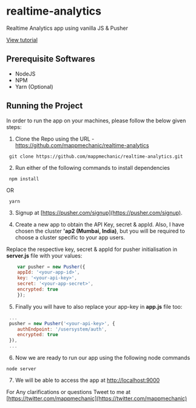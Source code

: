 # realtime-analytics
Realtime Analytics app using vanilla JS &amp; Pusher

[View tutorial](https://pusher.com/tutorials/graph-javascript)

## Prerequisite Softwares
- NodeJS
- NPM
- Yarn (Optional)

## Running the Project
In order to run the app on your machines, please follow the below given steps:

1. Clone the Repo using the URL - https://github.com/mappmechanic/realtime-analytics

```
 git clone https://github.com/mappmechanic/realtime-analytics.git
```

2. Run either of the following commands to install dependencies

```
 npm install
```

OR 

```
 yarn
```

3. Signup at [https://pusher.com/signup](https://pusher.com/signup).

4. Create a new app to obtain the API Key, secret & appId. Also, I have chosen the cluster **'ap2 (Mumbai, India)**, but you will be required to choose a cluster specific to your app users.

Replace the respective key, secret & appId for pusher initialisation in **server.js** file with your values:

```javascript
    var pusher = new Pusher({
    appId: '<your-app-id>',
    key: '<your-api-key>',
    secret: '<your-app-secret>',
    encrypted: true
    });
```

5. Finally you will have to also replace your app-key in **app.js** file too:

```javascript
 ...
 pusher = new Pusher('<your-api-key>', {
    authEndpoint: '/usersystem/auth',
    encrypted: true
 }),
 ...
```

6. Now we are ready to run our app using the following node commands

```
node server
```

7. We will be able to access the app at [http://localhost:9000](http://localhost:9000)

For Any clarifications or questions Tweet to me at 
[https://twitter.com/mappmechanic](https://twitter.com/mappmechanic)

